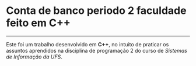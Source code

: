 # Conta de banco periodo 2 faculdade feito em C++
***
 Este foi um trabalho desenvolvido em **C++**, no intuito de praticar os assuntos aprendidos na disciplina de programação 2 do curso de _Sistemas de Informação da UFS_.
